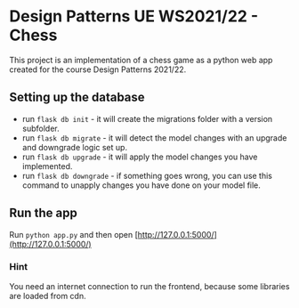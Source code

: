 # Design Patterns UE WS2021/22 - Chess

This project is an implementation of a chess game as a python web app created for the course Design Patterns 2021/22.

## Setting up the database
- run `flask db init` - it will create the migrations folder with a version subfolder.
- run `flask db migrate` - it will detect the model changes with an upgrade and downgrade logic set up.
- run `flask db upgrade` - it will apply the model changes you have implemented.
- run `flask db downgrade` - if something goes wrong, you can use this command to unapply changes you have done on your model file.

## Run the app
Run `python app.py` and then open [http://127.0.0.1:5000/](http://127.0.0.1:5000/)

### Hint
You need an internet connection to run the frontend, because some libraries are loaded from cdn.